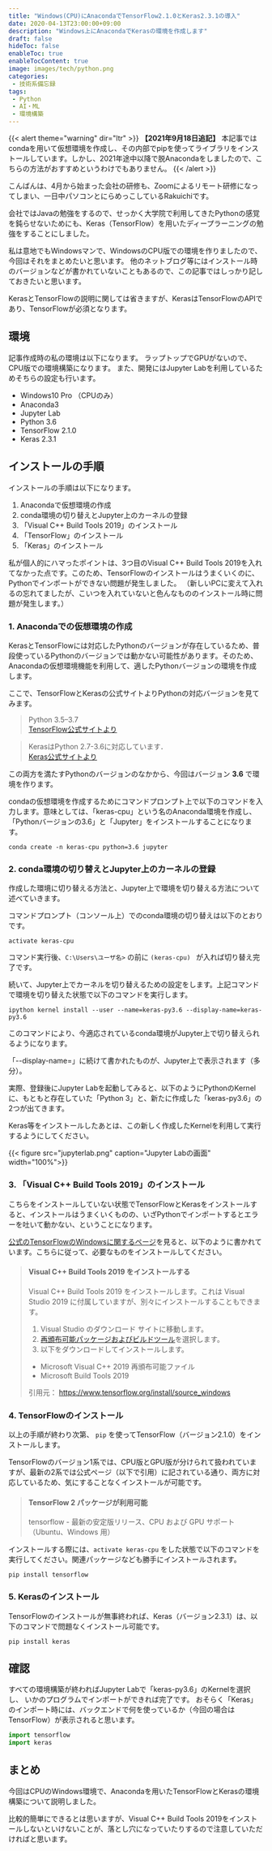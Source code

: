 ```yaml
---
title: "Windows(CPU)にAnacondaでTensorFlow2.1.0とKeras2.3.1の導入"
date: 2020-04-13T23:00:00+09:00
description: "Windows上にAnacondaでKerasの環境を作成します"
draft: false
hideToc: false
enableToc: true
enableTocContent: true
image: images/tech/python.png
categories:
 - 技術系備忘録
tags:
 - Python
 - AI・ML
 - 環境構築
---
```


{{< alert theme="warning" dir="ltr" >}}
**【2021年9月18日追記】**
本記事ではcondaを用いて仮想環境を作成し、その内部でpipを使ってライブラリをインストールしています。しかし、2021年途中以降で脱Anacondaをしましたので、こちらの方法がおすすめというわけでもありません。
{{< /alert >}}

こんばんは、4月から始まった会社の研修も、Zoomによるリモート研修になってしまい、一日中パソコンとにらめっこしているRakuichiです。
<!--more-->

会社ではJavaの勉強をするので、せっかく大学院で利用してきたPythonの感覚を鈍らせないためにも、Keras（TensorFlow）を用いたディープラーニングの勉強をすることにしました。

私は意地でもWindowsマンで、WindowsのCPU版での環境を作りましたので、今回はそれをまとめたいと思います。
他のネットブログ等にはインストール時のバージョンなどが書かれていないこともあるので、この記事ではしっかり記しておきたいと思います。

KerasとTensorFlowの説明に関しては省きますが、KerasはTensorFlowのAPIであり、TensorFlowが必須となります。

## 環境

記事作成時の私の環境は以下になります。
ラップトップでGPUがないので、CPU版での環境構築になります。
また、開発にはJupyter Labを利用しているためそちらの設定も行います。

- Windows10 Pro （CPUのみ）
- Anaconda3
- Jupyter Lab
- Python 3.6
- TensorFlow 2.1.0
- Keras 2.3.1

## インストールの手順

インストールの手順は以下になります。

1. Anacondaで仮想環境の作成
2. conda環境の切り替えとJupyter上のカーネルの登録
3. 「Visual C++ Build Tools 2019」のインストール
4. 「TensorFlow」のインストール
5. 「Keras」のインストール

私が個人的にハマったポイントは、3つ目のVisual C++ Build Tools 2019を入れてなかった点です。このため、TensorFlowのインストールはうまくいくのに、Pythonでインポートができない問題が発生しました。
（新しいPCに変えて入れるの忘れてましたが、こいつを入れていないと色んなもののインストール時に問題が発生します。）

### 1. Anacondaでの仮想環境の作成

KerasとTensorFlowには対応したPythonのバージョンが存在しているため、普段使っているPythonのバージョンでは動かない可能性があります。そのため、Anacondaの仮想環境機能を利用して、適したPythonバージョンの環境を作成します。

ここで、TensorFlowとKerasの公式サイトよりPythonの対応バージョンを見てみます。

> Python 3.5–3.7  
> [TensorFlow公式サイトより](https://www.tensorflow.org/install)

> KerasはPython 2.7-3.6に対応しています．  
> [Keras公式サイトより](https://keras.io/ja/#_2)

この両方を満たすPythonのバージョンのなかから、今回はバージョン __3.6__ で環境を作ります。

condaの仮想環境を作成するためにコマンドプロンプト上で以下のコマンドを入力します。意味としては、「keras-cpu」という名のAnaconda環境を作成し、「Pythonバージョンの3.6」と「Jupyter」をインストールすることになります。

```shell
conda create -n keras-cpu python=3.6 jupyter
```

### 2. conda環境の切り替えとJupyter上のカーネルの登録

作成した環境に切り替える方法と、Jupyter上で環境を切り替える方法について述べていきます。

コマンドプロンプト（コンソール上）でのconda環境の切り替えは以下のとおりです。

```shell
activate keras-cpu
```

コマンド実行後、`C:\Users\ユーザ名>` の前に `(keras-cpu) ` が入れば切り替え完了です。

続いて、Jupyter上でカーネルを切り替えるための設定をします。上記コマンドで環境を切り替えた状態で以下のコマンドを実行します。

```shell
ipython kernel install --user --name=keras-py3.6 --display-name=keras-py3.6
```

このコマンドにより、今適応されているconda環境がJupyter上で切り替えられるようになります。

「--display-name=」に続けて書かれたものが、Jupyter上で表示されます（多分）。

実際、登録後にJupyter Labを起動してみると、以下のようにPythonのKernelに、もともと存在していた「Python 3」と、新たに作成した「keras-py3.6」の2つが出てきます。

Keras等をインストールしたあとは、この新しく作成したKernelを利用して実行するようにしてください。

{{< figure src="jupyterlab.png" caption="Jupyter Labの画面" width="100%">}}

### 3. 「Visual C++ Build Tools 2019」のインストール

こちらをインストールしていない状態でTensorFlowとKerasをインストールすると、インストールはうまくいくものの、いざPythonでインポートするとエラーを吐いて動かない、ということになります。

[公式のTensorFlowのWindowsに関するページ](https://www.tensorflow.org/install/source_windows)を見ると、以下のように書かれています。こちらに従って、必要なものをインストールしてください。

> #### Visual C++ Build Tools 2019 をインストールする
> Visual C++ Build Tools 2019 をインストールします。これは Visual Studio 2019 に付属していますが、別々にインストールすることもできます。
> 1. Visual Studio のダウンロード サイトに移動します。
> 2. [再頒布可能パッケージおよびビルドツール](https://visualstudio.microsoft.com/ja/downloads/?rr=https%3A%2F%2Fwww.tensorflow.org%2Finstall%2Fsource_windows)を選択します。
> 3. 以下をダウンロードしてインストールします。
> - Microsoft Visual C++ 2019 再頒布可能ファイル
> - Microsoft Build Tools 2019
>
> 引用元： https://www.tensorflow.org/install/source_windows

### 4. TensorFlowのインストール

以上の手順が終わり次第、 `pip` を使ってTensorFlow（バージョン2.1.0）をインストールします。

TensorFlowのバージョン1系では、CPU版とGPU版が分けられて扱われていますが、最新の2系では公式ページ（以下で引用）に記されている通り、両方に対応しているため、気にすることなくインストールが可能です。

> #### TensorFlow 2 パッケージが利用可能
> tensorflow - 最新の安定版リリース、CPU および GPU サポート（Ubuntu、Windows 用）

インストールする際には、`activate keras-cpu` をした状態で以下のコマンドを実行してください。関連パッケージなども勝手にインストールされます。

```shell
pip install tensorflow
```

### 5. Kerasのインストール

TensorFlowのインストールが無事終われば、Keras（バージョン2.3.1）は、以下のコマンドで問題なくインストール可能です。

```shell
pip install keras
```

## 確認
すべての環境構築が終わればJupyter Labで「keras-py3.6」のKernelを選択し、
いかのプログラムでインポートができれば完了です。
おそらく「Keras」のインポート時には、バックエンドで何を使っているか（今回の場合はTensorFlow）が表示されると思います。

```python
import tensorflow
import keras
```

## まとめ

今回はCPUのWindows環境で、Anacondaを用いたTensorFlowとKerasの環境構築について説明しました。

比較的簡単にできるとは思いますが、Visual C++ Build Tools 2019をインストールしないといけないことが、落とし穴になっていたりするので注意していただければと思います。
